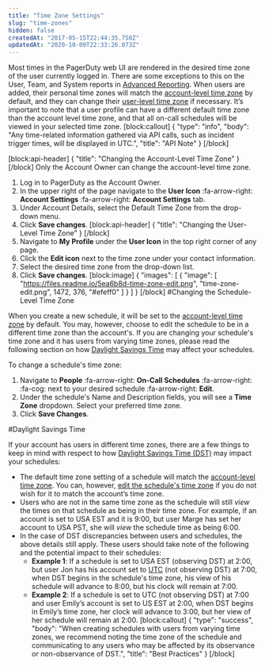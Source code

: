 ```yaml
---
title: "Time Zone Settings"
slug: "time-zones"
hidden: false
createdAt: "2017-05-15T22:44:35.750Z"
updatedAt: "2020-10-09T22:33:26.073Z"
---
```

Most times in the PagerDuty web UI are rendered in the desired time zone of the user currently logged in. There are some exceptions to this on the User, Team, and System reports in [Advanced Reporting](doc:analytics#section-advanced-analytics). When users are added, their personal time zones will match the [account-level time zone](/docs/time-zones#section-changing-the-account-level-time-zone) by default, and they can change their [user-level time zone](/docs/time-zones#section-changing-the-user-level-time-zone) if necessary. It’s important to note that a user profile can have a different default time zone than the account level time zone, and that all on-call schedules will be viewed in your selected time zone.
[block:callout]
{
  "type": "info",
  "body": "Any time-related information gathered via API calls, such as incident trigger times, will be displayed in UTC.",
  "title": "API Note"
}
[/block]

[block:api-header]
{
  "title": "Changing the Account-Level Time Zone"
}
[/block]
Only the Account Owner can change the account-level time zone.

1. Log in to PagerDuty as the Account Owner. 
2. In the upper right of the page navigate to the **User Icon** :fa-arrow-right: **Account Settings** :fa-arrow-right: **Account Settings** tab.
3. Under Account Details, select the Default Time Zone from the drop-down menu.
4. Click **Save changes**.
[block:api-header]
{
  "title": "Changing the User-Level Time Zone"
}
[/block]
1. Navigate to **My Profile** under the **User Icon** in the top right corner of any page.
2. Click the **Edit icon** next to the time zone under your contact information.
3. Select the desired time zone from the drop-down list.
4. Click **Save changes**.
[block:image]
{
  "images": [
    {
      "image": [
        "https://files.readme.io/5ea6b8d-time-zone-edit.png",
        "time-zone-edit.png",
        1472,
        376,
        "#efeff0"
      ]
    }
  ]
}
[/block]
#Changing the Schedule-Level Time Zone 

When you create a new schedule, it will be set to the [account-level time zone](https://support.pagerduty.com/docs/time-zones#section-changing-the-account-level-time-zone) by default. You may, however, choose to edit the schedule to be in a different time zone than the account's. If you are changing your schedule's time zone and it has users from varying time zones, please read the following section on how [Daylight Savings Time](https://support.pagerduty.com/docs/time-zones#section-daylight-savings-time) may affect your schedules. 

To change a schedule's time zone:

1. Navigate to **People** :fa-arrow-right: **On-Call Schedules** :fa-arrow-right: :fa-cog: next to your desired schedule :fa-arrow-right: **Edit**. 
2. Under the schedule's Name and Description fields, you will see a **Time Zone** dropdown. Select your preferred time zone. 
3. Click **Save Changes**. 

#Daylight Savings Time

If your account has users in different time zones, there are a few things to keep in mind with respect to how [Daylight Savings Time (DST)](https://en.wikipedia.org/wiki/Daylight_saving_time) may impact your schedules:

* The default time zone setting of a schedule will match the [account-level time zone](https://support.pagerduty.com/docs/time-zones#section-changing-the-account-level-time-zone). You can, however, [edit the schedule's time zone](https://support.pagerduty.com/docs/editing-schedules#section-edit-schedule-time-zone-settings) if you do not wish for it to match the account’s time zone.
* Users who are not in the same time zone as the schedule will still *view* the times on that schedule as being in their time zone. For example, if an account is set to USA EST and it is 9:00, but user Marge has set her account to USA PST, she will *view* the schedule time as being 6:00.
* In the case of DST discrepancies between users and schedules, the above details still apply. These users should take note of the following and the potential impact to their schedules:
   * **Example 1**: If a schedule is set to USA EST (observing DST) at 2:00, but user Jon has his account set to [UTC](https://en.wikipedia.org/wiki/Coordinated_Universal_Time) (not observing DST) at 7:00, when DST begins in the schedule's time zone, his view of his schedule will advance to 8:00, but his clock will remain at 7:00.
   * **Example 2**: If a schedule is set to UTC (not observing DST) at 7:00 and user Emily’s account is set to US EST at 2:00, when DST begins in Emily’s time zone, her clock will advance to 3:00, but her view of her schedule will remain at 2:00.
[block:callout]
{
  "type": "success",
  "body": "When creating schedules with users from varying time zones, we recommend noting the time zone of the schedule and communicating to any users who may be affected by its observance or non-observance of DST.",
  "title": "Best Practices"
}
[/block]